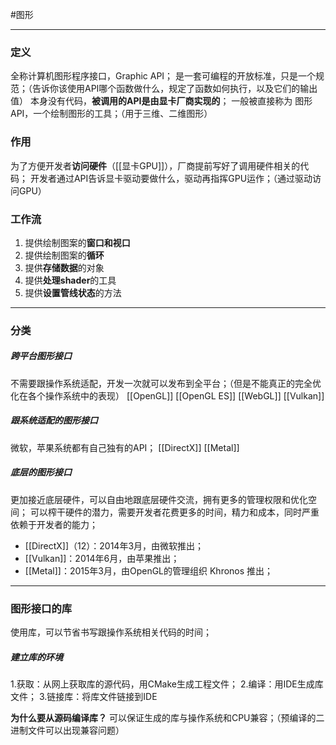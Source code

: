 #图形 
***
### 定义
全称计算机图形程序接口，Graphic API；
是一套可编程的开放标准，只是一个规范；（告诉你该使用API哪个函数做什么，规定了函数如何执行，以及它们的输出值）
本身没有代码，**被调用的API是由显卡厂商实现的**；
一般被直接称为 图形API，一个绘制图形的工具；（用于三维、二维图形）

### 作用
为了方便开发者**访问硬件**（[[显卡GPU]]），厂商提前写好了调用硬件相关的代码；
开发者通过API告诉显卡驱动要做什么，驱动再指挥GPU运作；（通过驱动访问GPU）

### 工作流
1.  提供绘制图案的**窗口和视口**
2.  提供绘制图案的**循环**
3.  提供**存储数据**的对象
4.  提供**处理shader**的工具
5.  提供**设置管线状态**的方法

***
### 分类
##### 跨平台图形接口
不需要跟操作系统适配，开发一次就可以发布到全平台；（但是不能真正的完全优化在各个操作系统中的表现）
[[OpenGL]]
[[OpenGL ES]]
[[WebGL]]
[[Vulkan]]

##### 跟系统适配的图形接口
微软，苹果系统都有自己独有的API；
[[DirectX]]
[[Metal]]

##### 底层的图形接口
更加接近底层硬件，可以自由地跟底层硬件交流，拥有更多的管理权限和优化空间；
可以榨干硬件的潜力，需要开发者花费更多的时间，精力和成本，同时严重依赖于开发者的能力；
- [[DirectX]]（12）：2014年3月，由微软推出；
- [[Vulkan]]：2014年6月，由苹果推出；
- [[Metal]]：2015年3月，由OpenGL的管理组织  Khronos 推出；

***
### 图形接口的库
使用库，可以节省书写跟操作系统相关代码的时间；

##### 建立库的环境
1.获取：从网上获取库的源代码，用CMake生成工程文件；
2.编译：用IDE生成库文件；
3.链接库：将库文件链接到IDE

**为什么要从源码编译库？**
可以保证生成的库与操作系统和CPU兼容；（预编译的二进制文件可以出现兼容问题）


